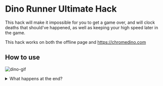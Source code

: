 # Dino Runner Ultimate Hack
This hack will make it impossible for you to get a game over, and will clock deaths that should've happened, as well as keeping your high speed later in the game.

This hack works on both the offline page and https://chromedino.com

## How to use
![dino-gif](https://github.com/JulianPEllis/dino-runner-hack/assets/45700090/38743a72-1ec9-4810-9447-8fa483d057e0)

<details>
<summary>What happens at the end?</summary>
Nothing. The counter resets back to zero after hitting 999999.
</details>

